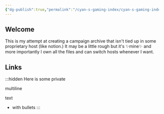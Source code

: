 ```yaml
---
{"dg-publish":true,"permalink":"/cyan-s-gaming-index/cyan-s-gaming-index/","tags":["gardenEntry"]}
---
```


## Welcome
This is my attempt at creating a campaign archive that isn't tied up in some proprietary host (like notion.) It may be a little rough but it's ✨mine✨ and more importantly I own all the files and can switch hosts whenever I want.
## Links

:::hidden
Here is some private

multiline

text

- with bullets
:::